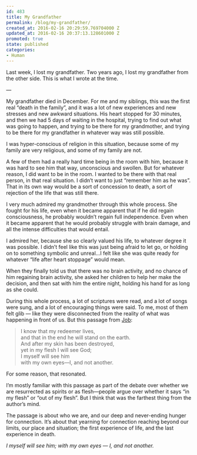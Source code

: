 ```yaml
---
id: 483
title: My Grandfather
permalink: /blog/my-grandfather/
created_at: 2016-02-16 20:29:59.769704000 Z
updated_at: 2016-02-16 20:37:13.128601000 Z
promoted: true
state: published
categories:
- Human
---
```

Last week, I lost my grandfather. Two years ago, I lost my grandfather from the other side. This is what I wrote at the time.

— 

My grandfather died in December. For me and my siblings, this was the first real “death in the family”, and it was a lot of new experiences and new stresses and new awkward situations. His heart stopped for 30 minutes, and then we had 5 days of waiting in the hospital, trying to find out what was going to happen, and trying to be there for my grandmother, and trying to be there for my grandfather in whatever way was still possible.

I was hyper-conscious of religion in this situation, because some of my family are very religious, and some of my family are not.

A few of them had a really hard time being in the room with him, because it was hard to see him that way, unconscious and swollen. But for whatever reason, I did want to be in the room. I wanted to be there with that real person, in that real situation. I didn’t want to just “remember him as he was”. That in its own way would be a sort of concession to death, a sort of rejection of the life that was still there.

I very much admired my grandmother through this whole process. She fought for his life, even when it became apparent that if he did regain consciousness, he probably wouldn’t regain full independence. Even when it became apparent that he would probably struggle with brain damage, and all the intense difficulties that would entail.

I admired her, because she so clearly valued his life, to whatever degree it was possible. I didn’t feel like this was just being afraid to let go, or holding on to something symbolic and unreal…I felt like she was quite ready for whatever “life after heart stoppage” would mean.

When they finally told us that there was no brain activity, and no chance of him regaining brain activity, she asked her children to help her make the decision, and then sat with him the entire night, holding his hand for as long as she could.

During this whole process, a lot of scriptures were read, and a lot of songs were sung, and a lot of encouraging things were said. To me, most of them felt glib — like they were disconnected from the reality of what was happening in front of us. But this passage from [Job](https://www.biblegateway.com/passage/?search=Job+19%3A25-27&version=NIV):

> I know that my redeemer lives,  
and that in the end he will stand on the earth.  
And after my skin has been destroyed,  
yet in my flesh I will see God;  
I myself will see him  
with my own eyes—I, and not another.  

For some reason, that resonated. 

I’m mostly familiar with this passage as part of the debate over whether we are resurrected as spirits or as flesh—people argue over whether it says “in my flesh” or “out of my flesh”. But I think that was the farthest thing from the author’s mind. 

The passage is about who we are, and our deep and never-ending hunger for connection. It’s about that yearning for connection reaching beyond our limits, our place and situation; the first experience of life, and the last experience in death. 

*I myself will see him; with my own eyes — I, and not another.*

